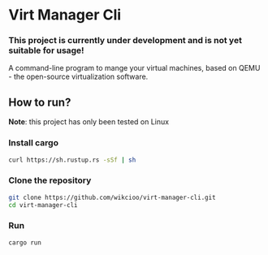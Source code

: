# Virt Manager Cli

### This project is currently under development and is not yet suitable for usage!

A command-line program to mange your virtual machines, based on QEMU - the open-source virtualization software.

## How to run?
**Note**: this project has only been tested on Linux

### Install cargo
```sh
curl https://sh.rustup.rs -sSf | sh

```

### Clone the repository
```sh
git clone https://github.com/wikcioo/virt-manager-cli.git
cd virt-manager-cli
```

### Run
```sh
cargo run
```
